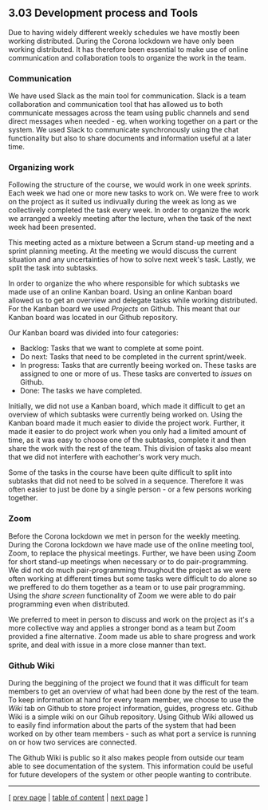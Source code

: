 ## 3.03 Development process and Tools

<!-- Presentation of tools (Zoom, Slack, Github projects/issues)
Måske noget i stil med: 
"We have been using the following tools in our development process...
We assume the reader knows these tools. Otherwise information can be found here..."
Eller fremlægger vi dem fint nu? -->

Due to having widely different weekly schedules we have mostly been working distributed. During the Corona lockdown we have only been working distributed. It has therefore been essential to make use of online communication and collaboration tools to organize the work in the team.

### Communication
We have used Slack as the main tool for communication. Slack is a team collaboration and communication tool that has allowed us to both communicate messages across the team using public channels and send direct messages when needed - eg. when working together on a part or the system. We used Slack to communicate synchronously using the chat functionality but also to share documents and information useful at a later time.

### Organizing work
Following the structure of the course, we would work in one week *sprints*. Each week we had one or more new tasks to work on. We were free to work on the project as it suited us indivually during the week as long as we collectively completed the task every week. In order to organize the work we arranged a weekly meeting after the lecture, when the task of the next week had been presented. 

This meeting acted as a mixture between a Scrum stand-up meeting and a sprint planning meeting. At the meeting we would discuss the current situation and any uncertainties of how to solve next week's task. Lastly, we split the task into subtasks. 

In order to organize the who where responsible for which subtasks we made use of an online Kanban board. Using an online Kanban board allowed us to get an overview and delegate tasks while working distributed. For the Kanban board we used *Projects* on Github. This meant that our Kanban board was located in our Github repository.

Our Kanban board was divided into four categories:
- Backlog: Tasks that we want to complete at some point.
- Do next: Tasks that need to be completed in the current sprint/week.
- In progress: Tasks that are currently beeing worked on. These tasks are assigned to one or more of us. These tasks are converted to *issues* on Github.
- Done: The tasks we have completed.

Initially, we did not use a Kanban board, which made it difficult to get an overview of which subtasks were currently being worked on. Using the Kanban board made it much easier to divide the project work. Further, it made it easier to do project work when you only had a limited amount of time, as it was easy to choose one of the subtasks, complete it and then share the work with the rest of the team. This division of tasks also meant that we did not interfere with eachother's work very much. 

Some of the tasks in the course have been quite difficult to split into subtasks that did not need to be solved in a sequence. Therefore it was often easier to just be done by a single person - or a few persons working together.

### Zoom
Before the Corona lockdown we met in person for the weekly meeting. During the Corona lockdown we have made use of the online meeting tool, Zoom, to replace the physical meetings. Further, we have been using Zoom for short stand-up meetings when necessary or to do pair-programming. We did not do much pair-programming throughout the project as we were often working at different times but some tasks were difficult to do alone so we preffered to do them together as a team or to use pair programming. Using the *share screen* functionality of Zoom we were able to do pair programming even when distributed. 

We preferred to meet in person to discuss and work on the project as it's a more collective way and applies a stronger bond as a team but Zoom provided a fine alternative. Zoom made us able to share progress and work sprite, and deal with issue in a more close manner than text. 

### Github Wiki
During the beggining of the project we found that it was difficult for team members to get an overview of what had been done by the rest of the team. To keep information at hand for every team member, we choose to use the *Wiki* tab on Github to store project information, guides, progress etc. Github Wiki is a simple wiki on our Gihub repository. Using Github Wiki allowed us to easily find information about the parts of the system that had been worked on by other team members - such as what port a service is running on or how two services are connected.

The Github Wiki is public so it also makes people from outside our team able to see documentation of the system. This information could be useful for future developers of the system or other people wanting to contribute.

---
[ [prev page](../chapters/302_repo_and_branch_strategy.md) | [table of content](../table_of_content.md) | [next page](../chapters/304_monitoring_and_logging.md) ]